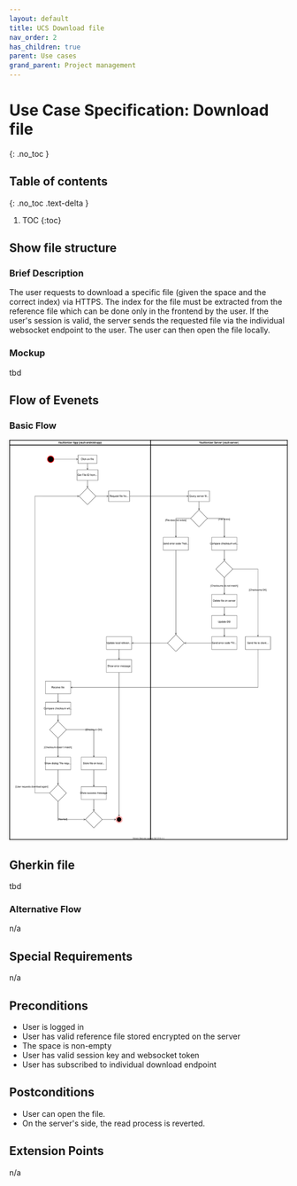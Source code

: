 ```yaml
---
layout: default
title: UCS Download file
nav_order: 2
has_children: true
parent: Use cases
grand_parent: Project management
---
```


# Use Case Specification: Download file
{: .no_toc }

## Table of contents
{: .no_toc .text-delta }

1. TOC
{:toc}

## Show file structure
### Brief Description
The user requests to download a specific file (given the space and the correct index) via HTTPS. The index for the file must be extracted from the reference file which can be done only in the frontend by the user. If the user's session is valid, the server sends the requested file via the individual websocket endpoint to the user. The user can then open the file locally.

### Mockup
tbd

## Flow of Evenets
### Basic Flow
![Activity Diagram for use ](../../../img/use_cases/activity_diagrams/ad_download_file.svg)

## Gherkin file
tbd

### Alternative Flow
n/a

## Special Requirements
n/a

## Preconditions
* User is logged in
* User has valid reference file stored encrypted on the server
* The space is non-empty
* User has valid session key and websocket token
* User has subscribed to individual download endpoint

## Postconditions
* User can open the file.
* On the server's side, the read process is reverted.

## Extension Points
n/a
